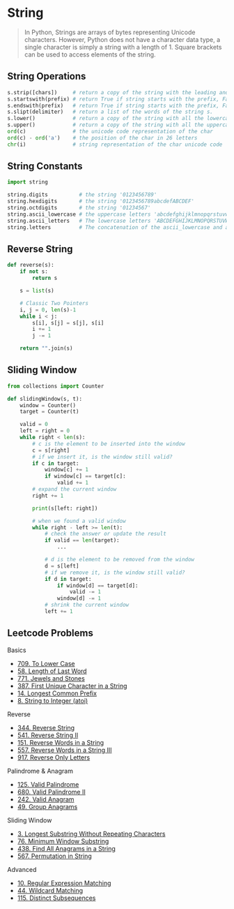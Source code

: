 # String

> In Python, Strings are arrays of bytes representing Unicode characters. However, Python does not have a character data type, a single character is simply a string with a length of 1. Square brackets can be used to access elements of the string.

## String Operations
```py
s.strip([chars])     # return a copy of the string with the leading and trailing characters removed.
s.startswith(prefix) # return True if string starts with the prefix, False otherwise.
s.endswith(prefix)   # return True if string starts with the prefix, False otherwise.
s.slipt(delimiter)   # return a list of the words of the string s.
s.lower()            # return a copy of the string with all the lowercase characters
s.upper()            # return a copy of the string with all the uppercase characters
ord(c)               # the unicode code representation of the char
ord(c) - ord('a')    # the position of the char in 26 letters
chr(i)               # string representation of the char unicode code
```

## String Constants
```py
import string

string.digits          # the string '0123456789'
string.hexdigits       # the string '0123456789abcdefABCDEF'
string.octdigits       # the string '01234567'
string.ascii_lowercase # the uppercase letters 'abcdefghijklmnopqrstuvwxyz'
string.ascii_letters   # The lowercase letters 'ABCDEFGHIJKLMNOPQRSTUVWXYZ'
string.letters         # The concatenation of the ascii_lowercase and ascii_uppercase
```

## Reverse String
```py
def reverse(s):
    if not s:
        return s

    s = list(s)

    # Classic Two Pointers
    i, j = 0, len(s)-1
    while i < j:
        s[i], s[j] = s[j], s[i]
        i += 1
        j -= 1

    return "".join(s)
```

## Sliding Window
```py
from collections import Counter

def slidingWindow(s, t):
    window = Counter()
    target = Counter(t)

    valid = 0
    left = right = 0
    while right < len(s):
        # c is the element to be inserted into the window
        c = s[right]
        # if we insert it, is the window still valid?
        if c in target:
            window[c] += 1
            if window[c] == target[c]:
                valid += 1
        # expand the current window
        right += 1

        print(s[left: right])

        # when we found a valid window
        while right - left >= len(t):
            # check the answer or update the result
            if valid == len(target):
                ...

            # d is the element to be removed from the window
            d = s[left]
            # if we remove it, is the window still valid?
            if d in target:
                if window[d] == target[d]:
                    valid -= 1
                window[d] -= 1
            # shrink the current window
            left += 1
```

## Leetcode Problems

Basics
- [709. To Lower Case](https://leetcode.com/problems/to-lower-case/)
- [58. Length of Last Word](https://leetcode.com/problems/length-of-last-word/)
- [771. Jewels and Stones](https://leetcode.com/problems/jewels-and-stones/)
- [387. First Unique Character in a String](https://leetcode.com/problems/first-unique-character-in-a-string/)
- [14. Longest Common Prefix](https://leetcode.com/problems/longest-common-prefix/)
- [8. String to Integer (atoi)](https://leetcode.com/problems/string-to-integer-atoi/)

Reverse
- [344. Reverse String](https://leetcode.com/problems/reverse-string/)
- [541. Reverse String II](https://leetcode.com/problems/reverse-string-ii/)
- [151. Reverse Words in a String](https://leetcode.com/problems/reverse-words-in-a-string/)
- [557. Reverse Words in a String III](https://leetcode.com/problems/reverse-words-in-a-string-iii/)
- [917. Reverse Only Letters](https://leetcode.com/problems/reverse-only-letters/)

Palindrome & Anagram
- [125. Valid Palindrome](https://leetcode.com/problems/valid-palindrome/)
- [680. Valid Palindrome II](https://leetcode.com/problems/valid-palindrome-ii/)
- [242. Valid Anagram](https://leetcode.com/problems/valid-anagram/)
- [49. Group Anagrams](https://leetcode.com/problems/group-anagrams/)

Sliding Window
- [3. Longest Substring Without Repeating Characters](https://leetcode.com/problems/longest-substring-without-repeating-characters/)
- [76. Minimum Window Substring](https://leetcode.com/problems/minimum-window-substring/)
- [438. Find All Anagrams in a String](https://leetcode.com/problems/find-all-anagrams-in-a-string/)
- [567. Permutation in String](https://leetcode.com/problems/permutation-in-string/)

Advanced
- [10. Regular Expression Matching](https://leetcode.com/problems/regular-expression-matching/)
- [44. Wildcard Matching](https://leetcode.com/problems/wildcard-matching/)
- [115. Distinct Subsequences](https://leetcode.com/problems/distinct-subsequences/)
